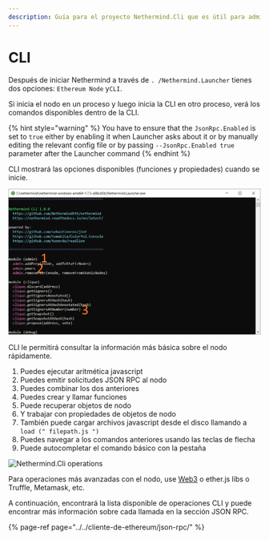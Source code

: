 ```yaml
---
description: Guía para el proyecto Nethermind.Cli que es útil para administrar su nodo
---
```


# CLI

Después de iniciar Nethermind a través de `. /Nethermind.Launcher` tienes dos opciones: `Ethereum Node` y`CLI`.

Si inicia el nodo en un proceso y luego inicia la CLI en otro proceso, verá los comandos disponibles dentro de la CLI.

{% hint style="warning" %}
You have to ensure that the `JsonRpc.Enabled` is set to `true` either by enabling it when Launcher asks about it or by manually editing the relevant config file or by passing `--JsonRpc.Enabled true` parameter after the Launcher command
{% endhint %}

CLI mostrará las opciones disponibles \(funciones y propiedades\) cuando se inicie.

![Nethermind.Cli vista](../../.gitbook/assets/image%20%286%29.png)

CLI le permitirá consultar la información más básica sobre el nodo rápidamente.

1. Puedes ejecutar aritmética javascript
2. Puedes emitir solicitudes JSON RPC al nodo
3. Puedes combinar los dos anteriores
4. Puedes crear y llamar funciones
5. Puede recuperar objetos de nodo
6. Y trabajar con propiedades de objetos de nodo
7. También puede cargar archivos javascript desde el disco llamando a `load (" filepath.js ")`
8. Puedes navegar a los comandos anteriores usando las teclas de flecha
9. Puede autocompletar el comando básico con la pestaña

![Nethermind.Cli operations](https://github.com/NethermindEth/docs/tree/b8c795545ab876ff12dec434d0cd00585f2ba346/.gitbook/assets/image%20%2815%29%20%283%29%20%283%29%20%283%29%20%282%29%20%282%29.png)

Para operaciones más avanzadas con el nodo, use [Web3](https://nethermind.readthedocs.io/en/latest/web3.html) o ether.js libs o Truffle, Metamask, etc.

A continuación, encontrará la lista disponible de operaciones CLI y puede encontrar más información sobre cada llamada en la sección JSON RPC.

{% page-ref page="../../cliente-de-ethereum/json-rpc/" %}

